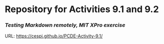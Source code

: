 # Repository for Activities 9.1 and 9.2
### <i>Testing Markdown remotely, <b>MIT XPro exercise</b></i>
URL: https://cespi.github.io/PCDE-Activity-9.1/

